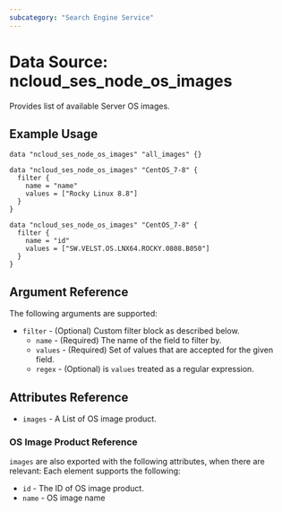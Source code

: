 ```yaml
---
subcategory: "Search Engine Service"
---
```



# Data Source: ncloud_ses_node_os_images

Provides list of available Server OS images.

## Example Usage

```hcl
data "ncloud_ses_node_os_images" "all_images" {}

data "ncloud_ses_node_os_images" "CentOS_7-8" {
  filter {
    name = "name"
    values = ["Rocky Linux 8.8"]
  }
}

data "ncloud_ses_node_os_images" "CentOS_7-8" {
  filter {
    name = "id"
    values = ["SW.VELST.OS.LNX64.ROCKY.0808.B050"]
  }
}
```

## Argument Reference
The following arguments are supported:

* `filter` - (Optional) Custom filter block as described below.
    * `name` - (Required) The name of the field to filter by.
    * `values` - (Required) Set of values that are accepted for the given field.
    * `regex` - (Optional) is `values` treated as a regular expression.

## Attributes Reference

* `images` - A List of OS image product.

### OS Image Product Reference
`images` are also exported with the following attributes, when there are relevant: Each element supports the following:

* `id` - The ID of OS image product.
* `name` - OS image name
